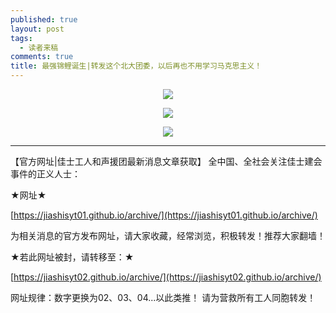 ```yaml
---
published: true
layout: post
tags:
  - 读者来稿
comments: true
title: 最强锦鲤诞生|转发这个北大团委，以后再也不用学习马克思主义！
---
```


<p align="center"> <img src="https://files.catbox.moe/7iqdwt.jpg"> </p> 

<p align="center"> <img src="https://files.catbox.moe/fqbwmb.jpg"> </p> 

<p align="center"> <img src="https://files.catbox.moe/esyig6.jpg"> </p> 



---

【官方网址|佳士工人和声援团最新消息文章获取】
全中国、全社会关注佳士建会事件的正义人士：

★网址★

[https://jiashisyt01.github.io/archive/](https://jiashisyt01.github.io/archive/)

为相关消息的官方发布网址，请大家收藏，经常浏览，积极转发！推荐大家翻墙！

★若此网址被封，请转移至：★

[https://jiashisyt02.github.io/archive/](https://jiashisyt02.github.io/archive/)

网址规律：数字更换为02、03、04...以此类推！
请为营救所有工人同胞转发！
